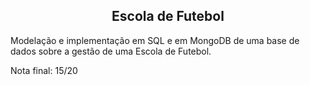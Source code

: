 <h2 align="center"> Escola de Futebol </h2>

<p> Modelação e implementação em SQL e em MongoDB de uma base de dados sobre a gestão de uma Escola de Futebol. </p>

<p> Nota final: 15/20 </p>
